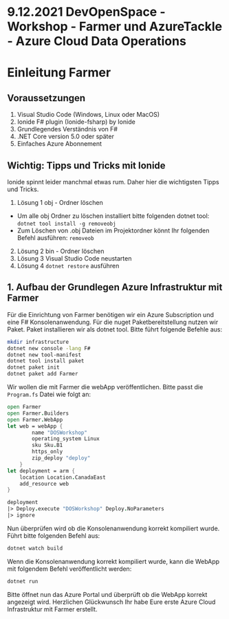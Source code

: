 # 9.12.2021 DevOpenSpace - Workshop - Farmer und AzureTackle - Azure Cloud Data Operations

# Einleitung Farmer 

## Voraussetzungen
1. Visual Studio Code (Windows, Linux oder MacOS)
2. Ionide F# plugin (Ionide-fsharp) by Ionide
3. Grundlegendes Verständnis von F#
4. .NET Core version 5.0 oder später
5. Einfaches Azure Abonnement 

## Wichtig: Tipps und Tricks mit Ionide

Ionide spinnt leider manchmal etwas rum. Daher hier die wichtigsten Tipps und Tricks.
1. Lösung 1 obj - Ordner löschen
* Um alle obj Ordner zu löschen installiert bitte folgenden dotnet tool: `dotnet tool install -g removeobj`
* Zum Löschen von .obj Dateien im Projektordner könnt Ihr folgenden Befehl ausführen: `removeob`
2. Lösung 2 bin - Ordner löschen
3. Lösung 3 Visual Studio Code neustarten
4. Lösung 4 `dotnet restore` ausführen

## 1. Aufbau der Grundlegen Azure Infrastruktur mit Farmer

Für die Einrichtung von Farmer benötigen wir ein Azure Subscription und eine F# Konsolenanwendung.
Für die nuget Paketbereitstellung nutzen wir Paket. Paket installieren wir als dotnet tool.
Bitte führt folgende Befehle aus:

```bash
mkdir infrastructure
dotnet new console -lang F#
dotnet new tool-manifest
dotnet tool install paket
dotnet paket init
dotnet paket add Farmer
```

Wir wollen die mit Farmer die webApp veröffentlichen.
Bitte passt die `Program.fs` Datei wie folgt an:

```fs
open Farmer
open Farmer.Builders
open Farmer.WebApp
let web = webApp {
        name "DOSWorkshop"
        operating_system Linux
        sku Sku.B1
        https_only
        zip_deploy "deploy"
    }
let deployment = arm {
    location Location.CanadaEast
    add_resource web
}

deployment
|> Deploy.execute "DOSWorkshop" Deploy.NoParameters
|> ignore
```

Nun überprüfen wird ob die Konsolenanwendung korrekt kompiliert wurde.
Führt bitte folgenden Befehl aus:

```bash
dotnet watch build
```

Wenn die Konsolenanwendung korrekt kompiliert wurde, kann die WebApp mit folgendem Befehl veröffentlicht werden:

```bash
dotnet run
```

Bitte öffnet nun das Azure Portal und überprüft ob die WebApp korrekt angezeigt wird.
Herzlichen Glückwunsch Ihr habe Eure erste Azure Cloud Infrastruktur mit Farmer erstellt.
